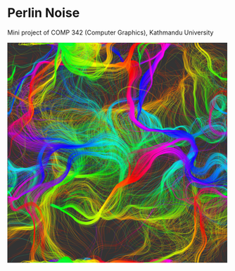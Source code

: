 # Perlin Noise 
Mini project of COMP 342 (Computer Graphics), Kathmandu University

<img src = 'perlin.PNG'>
